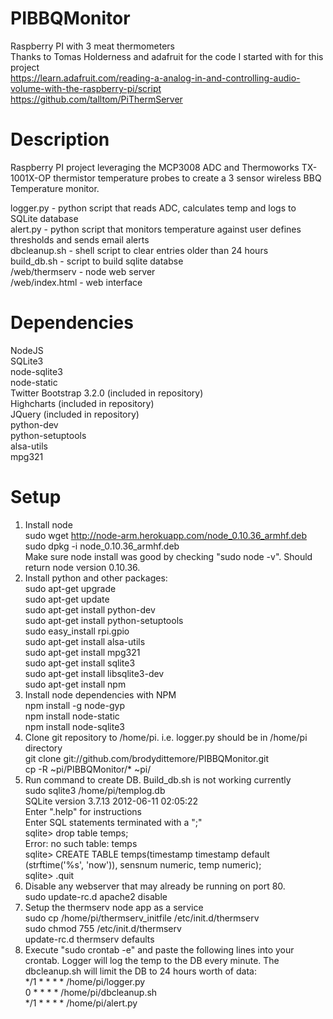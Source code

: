 PIBBQMonitor
============

Raspberry PI with 3 meat thermometers<br>
Thanks to Tomas Holderness and adafruit for the code I started with for this project<br>
https://learn.adafruit.com/reading-a-analog-in-and-controlling-audio-volume-with-the-raspberry-pi/script<br>
https://github.com/talltom/PiThermServer<br>


Description
============
Raspberry PI project leveraging the MCP3008 ADC and Thermoworks TX-1001X-OP thermistor temperature probes to create a 3 sensor wireless BBQ Temperature monitor.<br>

logger.py - python script that reads ADC, calculates temp and logs to SQLite database<br>
alert.py - python script that monitors temperature against user defines thresholds and sends email alerts<br>
dbcleanup.sh - shell script to clear entries older than 24 hours<br>
build_db.sh - script to build sqlite databse<br>
/web/thermserv - node web server<br>
/web/index.html - web interface<br>

Dependencies
============
NodeJS<br>
SQLite3<br>
node-sqlite3<br>
node-static<br>
Twitter Bootstrap 3.2.0 (included in repository)<br>
Highcharts (included in repository)<br>
JQuery (included in repository)<br>
python-dev<br>
python-setuptools<br>
alsa-utils<br>
mpg321<br>

Setup
============
1.  Install node<br>
    sudo wget http://node-arm.herokuapp.com/node_0.10.36_armhf.deb<br>
    sudo dpkg -i node_0.10.36_armhf.deb<br>
    Make sure node install was good by checking "sudo node -v".  Should return node version 0.10.36.<br>
2.  Install python and other packages: <br>
    sudo apt-get upgrade<br>
    sudo apt-get update<br>
    sudo apt-get install python-dev<br>
    sudo apt-get install python-setuptools<br>
    sudo easy_install rpi.gpio<br>
    sudo apt-get install alsa-utils<br>
    sudo apt-get install mpg321<br>
    sudo apt-get install sqlite3<br>
    sudo apt-get install libsqlite3-dev<br>
    sudo apt-get install npm<br>
3.  Install node dependencies with NPM<br>
    npm install -g node-gyp<br>
    npm install node-static<br>
    npm install node-sqlite3<br>
4.  Clone git repository to /home/pi.  i.e. logger.py should be in /home/pi directory<br>
    git clone git://github.com/brodydittemore/PIBBQMonitor.git<br>
    cp -R ~pi/PIBBQMonitor/* ~pi/<br>
5.  Run command to create DB.  Build_db.sh is not working currently<br>
    sudo sqlite3 /home/pi/templog.db<br>
    SQLite version 3.7.13 2012-06-11 02:05:22<br>
    Enter ".help" for instructions<br>
    Enter SQL statements terminated with a ";"<br>
    sqlite> drop table temps; <br>
    Error: no such table: temps<br>
    sqlite> CREATE TABLE temps(timestamp timestamp default (strftime('%s', 'now')), sensnum numeric, temp numeric); <br>
    sqlite> .quit<br>
6.  Disable any webserver that may already be running on port 80.<br>
    sudo update-rc.d apache2 disable<br>
7.  Setup the thermserv node app as a service<br>
    sudo cp /home/pi/thermserv_initfile /etc/init.d/thermserv<br>
    sudo chmod 755 /etc/init.d/thermserv<br>
    update-rc.d thermserv defaults<br>
8.  Execute "sudo crontab -e" and paste the following lines into your crontab.  Logger will log the temp to the DB every minute. The dbcleanup.sh will limit the DB to 24 hours worth of data:<br>
      */1 * * * * /home/pi/logger.py<br>
      0 * * * * /home/pi/dbcleanup.sh<br>
      */1 * * * * /home/pi/alert.py<br>
